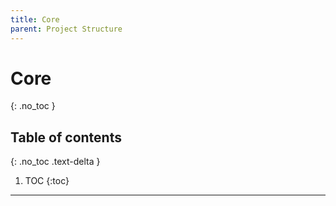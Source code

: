 ```yaml
---
title: Core
parent: Project Structure
---
```


# Core
{: .no_toc }

## Table of contents
{: .no_toc .text-delta }

1. TOC
{:toc}

---
